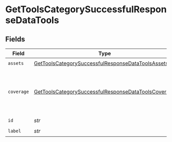 # GetToolsCategorySuccessfulResponseDataTools


## Fields

| Field                                                                                                                             | Type                                                                                                                              | Required                                                                                                                          | Description                                                                                                                       |
| --------------------------------------------------------------------------------------------------------------------------------- | --------------------------------------------------------------------------------------------------------------------------------- | --------------------------------------------------------------------------------------------------------------------------------- | --------------------------------------------------------------------------------------------------------------------------------- |
| `assets`                                                                                                                          | [GetToolsCategorySuccessfulResponseDataToolsAssets](../../models/shared/gettoolscategorysuccessfulresponsedatatoolsassets.md)     | :heavy_check_mark:                                                                                                                | N/A                                                                                                                               |
| `coverage`                                                                                                                        | [GetToolsCategorySuccessfulResponseDataToolsCoverage](../../models/shared/gettoolscategorysuccessfulresponsedatatoolscoverage.md) | :heavy_check_mark:                                                                                                                | This describes the supported models and actions of this tool.                                                                     |
| `id`                                                                                                                              | *str*                                                                                                                             | :heavy_check_mark:                                                                                                                | N/A                                                                                                                               |
| `label`                                                                                                                           | *str*                                                                                                                             | :heavy_check_mark:                                                                                                                | N/A                                                                                                                               |